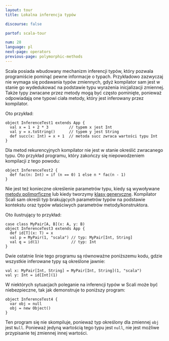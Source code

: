 ```yaml
---
layout: tour
title: Lokalna inferencja typów

discourse: false

partof: scala-tour

num: 28
language: pl
next-page: operators
previous-page: polymorphic-methods
---
```


Scala posiada wbudowany mechanizm inferencji typów, który pozwala programiście pominąć pewne informacje o typach. Przykładowo zazwyczaj nie wymaga się podawania typów zmiennych, gdyż kompilator sam jest w stanie go wydedukować na podstawie typu wyrażenia inicjalizacji zmiennej. Także typy zwracane przez metody mogą być często pominięte, ponieważ odpowiadają one typowi ciała metody, który jest inferowany przez kompilator.

Oto przykład:

```tut
object InferenceTest1 extends App {
  val x = 1 + 2 * 3         // typem x jest Int
  val y = x.toString()      // typem y jest String
  def succ(x: Int) = x + 1  // metoda succ zwraca wartości typu Int
}
```

Dla metod rekurencyjnych kompilator nie jest w stanie określić zwracanego typu. Oto przykład programu, który zakończy się niepowodzeniem kompilacji z tego powodu:

```tut:fail
object InferenceTest2 {
  def fac(n: Int) = if (n == 0) 1 else n * fac(n - 1)
}
```

Nie jest też konieczne określenie parametrów typu, kiedy są wywoływane [metody polimorficzne](polymorphic-methods.html) lub kiedy tworzymy [klasy generyczne](generic-classes.html). Kompilator Scali sam określi typ brakujących parametrów typów na podstawie kontekstu oraz typów właściwych parametrów metody/konstruktora.

Oto ilustrujący to przykład:

```
case class MyPair[A, B](x: A, y: B)
object InferenceTest3 extends App {
  def id[T](x: T) = x
  val p = MyPair(1, "scala") // typ: MyPair[Int, String]
  val q = id(1)              // typ: Int
}
```

Dwie ostatnie linie tego programu są równoważne poniższemu kodu, gdzie wszystkie inferowane typy są określone jawnie:

```
val x: MyPair[Int, String] = MyPair[Int, String](1, "scala")
val y: Int = id[Int](1)
```

W niektórych sytuacjach poleganie na inferencji typów w Scali może być niebezpieczne, tak jak demonstruje to poniższy program:

```tut:fail
object InferenceTest4 {
  var obj = null
  obj = new Object()
}
```

Ten program się nie skompiluje, ponieważ typ określony dla zmiennej `obj` jest `Null`. Ponieważ jedyną wartością tego typu jest `null`, nie jest możliwe przypisanie tej zmiennej innej wartości.

